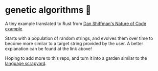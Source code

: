 # genetic algorithms 🦠

A tiny example translated to Rust from [Dan Shiffman's Nature of Code example](https://natureofcode.com/genetic-algorithms/).

Starts with a population of random strings, and evolves them over time to become more similar to a target string provided by the user. A better explanation can be found at the link above!

Hoping to add more to this repo, and turn it into a garden similar to the [language scrapyard](https://github.com/jakob-schuster/language-scrapyard).
